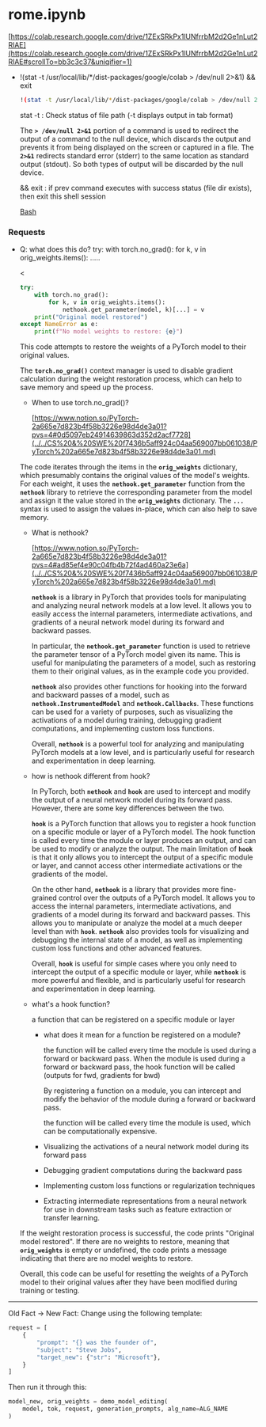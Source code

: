 # rome.ipynb

[https://colab.research.google.com/drive/1ZExSRkPx1lUNfrrbM2d2Ge1nLut2RlAE](https://colab.research.google.com/drive/1ZExSRkPx1lUNfrrbM2d2Ge1nLut2RlAE#scrollTo=bb3c3c37&uniqifier=1)

- !(stat -t /usr/local/lib/*/dist-packages/google/colab > /dev/null 2>&1) && exit
    
    ```bash
    !(stat -t /usr/local/lib/*/dist-packages/google/colab > /dev/null 2>&1) && exit
    ```
    
    stat -t : Check status of file path (-t displays output in tab format)
    
    The **`> /dev/null 2>&1`** portion of a command is used to redirect the output of a command to the null device, which discards the output and prevents it from being displayed on the screen or captured in a file. The **`2>&1`** redirects standard error (stderr) to the same location as standard output (stdout). So both types of output will be discarded by the null device.
    
     && exit : if prev command executes with success status (file dir exists), then exit this shell session
    
    [Bash](../../CS%20&%20SWE%20f7436b5aff924c04aa569007bb061038/Bash%202a08c45ec15548dc968f872461395b68.md) 
    

### Requests

- Q: what does this do?
try:
    with torch.no_grad():
        for k, v in orig_weights.items(): 
…..
    
    <
    
    ```python
    try:
        with torch.no_grad():
            for k, v in orig_weights.items():
                nethook.get_parameter(model, k)[...] = v
        print("Original model restored")
    except NameError as e:
        print(f"No model weights to restore: {e}")
    ```
    
    This code attempts to restore the weights of a PyTorch model to their original values.
    
    The **`torch.no_grad()`** context manager is used to disable gradient calculation during the weight restoration process, which can help to save memory and speed up the process.
    
    - When to use torch.no_grad()?
        
        [https://www.notion.so/PyTorch-2a665e7d823b4f58b3226e98d4de3a01?pvs=4#0d5097eb24914639863d352d2acf7728](../../CS%20&%20SWE%20f7436b5aff924c04aa569007bb061038/PyTorch%202a665e7d823b4f58b3226e98d4de3a01.md)
        
    
    The code iterates through the items in the **`orig_weights`** dictionary, which presumably contains the original values of the model's weights. For each weight, it uses the **`nethook.get_parameter`** function from the **`nethook`** library to retrieve the corresponding parameter from the model and assign it the value stored in the **`orig_weights`** dictionary. The **`...`** syntax is used to assign the values in-place, which can also help to save memory.
    
    - What is nethook?
        
        [https://www.notion.so/PyTorch-2a665e7d823b4f58b3226e98d4de3a01?pvs=4#ad85ef4e90c04fb4b72f4ad460a23e6a](../../CS%20&%20SWE%20f7436b5aff924c04aa569007bb061038/PyTorch%202a665e7d823b4f58b3226e98d4de3a01.md)
        
        **`nethook`** is a library in PyTorch that provides tools for manipulating and analyzing neural network models at a low level. It allows you to easily access the internal parameters, intermediate activations, and gradients of a neural network model during its forward and backward passes.
        
        In particular, the **`nethook.get_parameter`** function is used to retrieve the parameter tensor of a PyTorch model given its name. This is useful for manipulating the parameters of a model, such as restoring them to their original values, as in the example code you provided.
        
        **`nethook`** also provides other functions for hooking into the forward and backward passes of a model, such as **`nethook.InstrumentedModel`** and **`nethook.Callbacks`**. These functions can be used for a variety of purposes, such as visualizing the activations of a model during training, debugging gradient computations, and implementing custom loss functions.
        
        Overall, **`nethook`** is a powerful tool for analyzing and manipulating PyTorch models at a low level, and is particularly useful for research and experimentation in deep learning.
        
    - how is nethook different from hook?
        
        In PyTorch, both **`nethook`** and **`hook`** are used to intercept and modify the output of a neural network model during its forward pass. However, there are some key differences between the two.
        
        **`hook`** is a PyTorch function that allows you to register a hook function on a specific module or layer of a PyTorch model. The hook function is called every time the module or layer produces an output, and can be used to modify or analyze the output. The main limitation of **`hook`** is that it only allows you to intercept the output of a specific module or layer, and cannot access other intermediate activations or the gradients of the model.
        
        On the other hand, **`nethook`** is a library that provides more fine-grained control over the outputs of a PyTorch model. It allows you to access the internal parameters, intermediate activations, and gradients of a model during its forward and backward passes. This allows you to manipulate or analyze the model at a much deeper level than with **`hook`**. **`nethook`** also provides tools for visualizing and debugging the internal state of a model, as well as implementing custom loss functions and other advanced features.
        
        Overall, **`hook`** is useful for simple cases where you only need to intercept the output of a specific module or layer, while **`nethook`** is more powerful and flexible, and is particularly useful for research and experimentation in deep learning.
        
    - what's a hook function?
        
        a function that can be registered on a specific module or layer 
        
        - what does it mean for a function be registered on a module?
            
            the function will be called every time the module is used during a forward or backward pass. When the module is used during a forward or backward pass, the hook function will be called (outputs for fwd, gradients for bwd)
            
            By registering a function on a module, you can intercept and modify the behavior of the module during a forward or backward pass.
            
            the function will be called every time the module is used, which can be computationally expensive.
            
        - Visualizing the activations of a neural network model during its forward pass
        - Debugging gradient computations during the backward pass
        - Implementing custom loss functions or regularization techniques
        - Extracting intermediate representations from a neural network for use in downstream tasks such as feature extraction or transfer learning.
    
    If the weight restoration process is successful, the code prints "Original model restored". If there are no weights to restore, meaning that **`orig_weights`** is empty or undefined, the code prints a message indicating that there are no model weights to restore.
    
    Overall, this code can be useful for resetting the weights of a PyTorch model to their original values after they have been modified during training or testing.
    

---

Old Fact → New Fact: Change using the following template:

```python
request = [
    {
        "prompt": "{} was the founder of",
        "subject": "Steve Jobs",
        "target_new": {"str": "Microsoft"},
    }
]
```

Then run it through this:

```python
model_new, orig_weights = demo_model_editing(
    model, tok, request, generation_prompts, alg_name=ALG_NAME
)
```